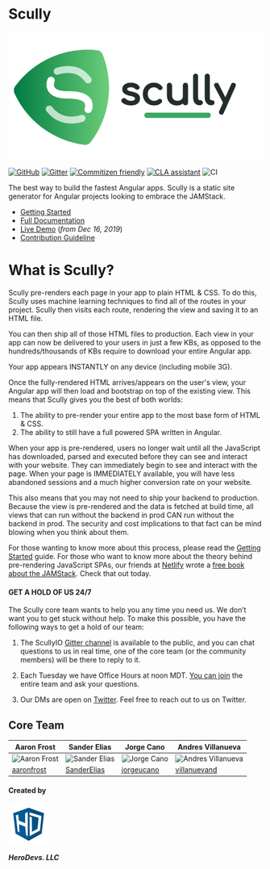 # Scully

[![](./assets/logos/PNG/scullyio-logo.png)]()

[![GitHub](https://img.shields.io/github/license/scullyio/scully)](https://github.com/scullyio/scully/blob/master/LICENSE)
[![Gitter](https://img.shields.io/gitter/room/scullyio/community)](https://gitter.im/scullyio/community)
[![Commitizen friendly](https://img.shields.io/badge/commitizen-friendly-brightgreen.svg)](http://commitizen.github.io/cz-cli/)
[![CLA assistant](https://cla-assistant.io/readme/badge/scullyio/scully)](https://cla-assistant.io/scullyio/scully)
![CI](https://github.com/scullyio/scully/workflows/Node.js%20CI/badge.svg)

The best way to build the fastest Angular apps. Scully is a static site generator for Angular projects looking to embrace the JAMStack.

- [Getting Started](docs/getting-started.md)
- [Full Documentation](docs/scully.md)
- [Live Demo](https://www.youtube.com/watch?v=Sh37rIUL-d4) (_from Dec 16, 2019_)
- [Contribution Guideline](CONTRIBUTING.md)

# What is Scully?

Scully pre-renders each page in your app to plain HTML & CSS. To do this, Scully uses machine learning techniques to find
all of the routes in your project. Scully then visits each route, rendering the view and saving it to an HTML file.

You can then ship all of those HTML files to production. Each view in your app can now be delivered to your users in just
a few KBs, as opposed to the hundreds/thousands of KBs require to download your entire Angular app.

Your app appears INSTANTLY on any device (including mobile 3G).

Once the fully-rendered HTML arrives/appears on the user's view, your Angular app will then load and bootstrap on top of
the existing view. This means that Scully gives you the best of both worlds:

1. The ability to pre-render your entire app to the most base form of HTML & CSS.
2. The ability to still have a full powered SPA written in Angular.

When your app is pre-rendered, users no longer wait until all the JavaScript has downloaded, parsed and executed before
they can see and interact with your website. They can immediately begin to see and interact with the page. When your page
is IMMEDIATELY available, you will have less abandoned sessions and a much higher conversion rate on your website.

This also means that you may not need to ship your backend to production. Because the view is pre-rendered and the
data is fetched at build time, all views that can run without the backend in prod CAN run without the backend in prod.
The security and cost implications to that fact can be mind blowing when you think about them.

For those wanting to know more about this process, please read the [Getting Started](docs/getting-started.md) guide. For
those who want to know more about the theory behind pre-rendering JavaScript SPAs, our friends at [Netlify](https://netlify.com)
wrote a [free book about the JAMStack](https://www.netlify.com/pdf/oreilly-modern-web-development-on-the-jamstack.pdf).
Check that out today.

#### GET A HOLD OF US 24/7

The Scully core team wants to help you any time you need us. We don’t want you to get stuck without help. To make this possible, you have the following ways to get a hold of our team:

1. The ScullyIO [Gitter channel](https://gitter.im/scullyio/community) is available to the public, and you can chat questions to us in real time, one of the core team (or the community members) will be there to reply to it.

1. Each Tuesday we have Office Hours at noon MDT. [You can join](https://meet.google.com/_meet/vcm-wekz-hsx) the entire team and ask your questions.

1. Our DMs are open on [Twitter](https://twitter.com/scullyio). Feel free to reach out to us on Twitter.

## Core Team

| Aaron Frost                                                                 | Sander Elias                                                                | Jorge Cano                                                                | Andres Villanueva                                                                |
| --------------------------------------------------------------------------- | --------------------------------------------------------------------------- | ------------------------------------------------------------------------- | -------------------------------------------------------------------------------- |
| ![Aaron Frost](https://avatars0.githubusercontent.com/u/662832?s=120&v=4&1) | ![Sander Elias](https://avatars3.githubusercontent.com/u/1249083?s=120&v=4) | ![Jorge Cano](https://avatars3.githubusercontent.com/u/5982204?s=120&v=4) | ![Andres Villanueva](https://avatars0.githubusercontent.com/u/1209238?s=120&v=4) |
| [aaronfrost](https://github.com/aaronfrost)                                 | [SanderElias](https://github.com/SanderElias)                               | [jorgeucano](https://github.com/jorgeucano)                               | [villanuevand](https://github.com/villanuevand)                                  |

#### Created by

![logo Hero Devs](assets/hero-devs-logo-80x80.jpg)

**_HeroDevs. LLC_**
